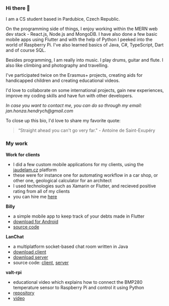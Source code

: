 ### Hi there 👋

I am a CS student based in Pardubice, Czech Republic.

On the programming side of things, I enjoy working within the MERN web dev stack - React.js, Node.js and MongoDB. I have also done a few basic mobile apps using Flutter and with the help of Python I peeked into the world of Raspberry Pi. I've also learned basics of Java, C#, TypeScript, Dart and of course SQL.

Besides programming, I am really into music. I play drums, guitar and flute. I also like climbing and photography and travelling.

I've participated twice on the Erasmus+ projects, creating aids for handicapped children and creating educational videos.

I'd love to collaborate on some international projects, gain new experiences, improve my coding skills and have fun with other developers.

_In case you want to contact me, you can do so through my email: jan.honza.hendrych@gmail.com_

To close up this bio, I'd love to share my favorite quote:
>“Straight ahead you can't go very far." - Antoine de Saint-Exupéry

### My work
**Work for clients**
- I did a few custom mobile applications for my clients, using the [jaudelam.cz](https://www.jaudelam.cz/) platform
- these were for instance one for automating workflow in a car shop, or other one, geological calculator for an architect
- I used technologies such as Xamarin or Flutter, and recieved positive rating from all of my clients
- you can hire me [here](https://www.jaudelam.cz/profil/hlpsoftwaredevelopment)

**Billy**
- a simple mobile app to keep track of your debts made in Flutter
- [download for Android](https://drive.google.com/file/d/1FQGEjjnsTLquKWnKXiiz-81wxIfobuMd/view?usp=sharing)
- [source code](https://github.com/hendrychjan/Billy)

**LanChat**
- a multiplatform socket-based chat room written in Java
- [download client](https://drive.google.com/file/d/1k8-fko0NLI-10ux9BR7uscECMg60B6is/view?usp=sharing)
- [download server](https://drive.google.com/file/d/1k8-fko0NLI-10ux9BR7uscECMg60B6is/view?usp=sharing)
- source code: [client](https://github.com/hendrychjan/LanChat-client), [server](https://github.com/hendrychjan/LanChat-server) 

**valt-rpi**
- educational video which explains how to connect the BMP280 temperature sensor to Raspberry Pi and control it using Python
- [repository](https://github.com/hendrychjan/valt-rpi)
- [video](https://www.youtube.com/watch?v=apV93MXHwkA)

